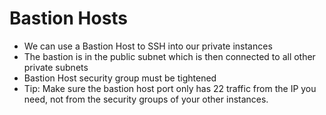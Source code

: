 # Bastion Hosts

- We can use a Bastion Host to SSH into our private instances
- The bastion is in the public subnet which is then connected to all other private subnets
- Bastion Host security group must be tightened
- Tip: Make sure the bastion host port only has 22 traffic from the IP you need, not from the security groups of your other instances.